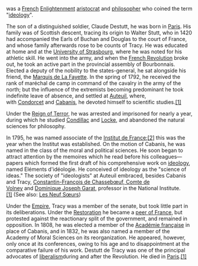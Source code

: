 was a [French](https://en.wikipedia.org/wiki/France) [Enlightenment](https://en.wikipedia.org/wiki/The_Enlightenment) [aristocrat](https://en.wikipedia.org/wiki/Aristocracy_\(class\)) and [philosopher](https://en.wikipedia.org/wiki/Philosopher) who coined the term "[ideology](https://en.wikipedia.org/wiki/Ideology)".

The son of a distinguished soldier, Claude Destutt, he was born in [Paris](https://en.wikipedia.org/wiki/Paris). His family was of Scottish descent, tracing its origin to Walter Stutt, who in 1420 had accompanied the Earls of Buchan and Douglas to the court of France, and whose family afterwards rose to be counts of Tracy. He was educated at home and at the [University of Strasbourg](https://en.wikipedia.org/wiki/University_of_Strasbourg), where he was noted for his athletic skill. He went into the army, and when the [French Revolution](https://en.wikipedia.org/wiki/French_Revolution) broke out, he took an active part in the provincial assembly of Bourbonnais. Elected a deputy of the nobility to the states-general, he sat alongside his friend, the [Marquis de La Fayette](https://en.wikipedia.org/wiki/Marquis_de_La_Fayette). In the spring of 1792, he received the rank of maréchal de camp in command of the cavalry in the army of the north; but the influence of the extremists becoming predominant he took indefinite leave of absence, and settled at [Auteuil](https://en.wikipedia.org/wiki/Auteuil-Neuilly-Passy), where, with [Condorcet](https://en.wikipedia.org/wiki/Marquis_de_Condorcet) and [Cabanis](https://en.wikipedia.org/wiki/Pierre_Jean_George_Cabanis), he devoted himself to scientific studies.[[1]](https://en.wikipedia.org/wiki/Antoine_Destutt_de_Tracy#cite_note-EB1911-1)

Under the [Reign of Terror](https://en.wikipedia.org/wiki/Reign_of_Terror), he was arrested and imprisoned for nearly a year, during which he studied [Condillac](https://en.wikipedia.org/wiki/%C3%89tienne_Bonnot_de_Condillac) and [Locke](https://en.wikipedia.org/wiki/John_Locke), and abandoned the natural sciences for philosophy.

In 1795, he was named associate of the [Institut de France](https://en.wikipedia.org/wiki/Institut_de_France);[[2]](https://en.wikipedia.org/wiki/Antoine_Destutt_de_Tracy#cite_note-Byrnes2010-2) this was the year when the Institut was established. On the motion of Cabanis, he was named in the class of the moral and political sciences. He soon began to attract attention by the memoires which he read before his colleagues—papers which formed the first draft of his comprehensive work on [ideology](https://en.wikipedia.org/wiki/Ideology), named Eléments d'idéologie. He conceived of ideology as the "science of ideas." The society of "ideologists" at Auteuil embraced, besides Cabanis and Tracy, [Constantin-François de Chassebœuf, Comte de Volney](https://en.wikipedia.org/wiki/Constantin-Fran%C3%A7ois_de_Chasseb%C5%93uf,_Comte_de_Volney) and [Dominique Joseph Garat](https://en.wikipedia.org/wiki/Dominique_Joseph_Garat), professor in the National Institute.[[1]](https://en.wikipedia.org/wiki/Antoine_Destutt_de_Tracy#cite_note-EB1911-1) (See also: [Les Neuf Sœurs](https://en.wikipedia.org/wiki/Les_Neuf_S%C5%93urs))

Under the [Empire](https://en.wikipedia.org/wiki/First_French_Empire), Tracy was a member of the senate, but took little part in its deliberations. Under the [Restoration](https://en.wikipedia.org/wiki/Bourbon_Dynasty,_Restored) he became a [peer of France](https://en.wikipedia.org/wiki/Peer_of_France), but protested against the reactionary split of the government, and remained in opposition. In 1808, he was elected a member of the [Académie française](https://en.wikipedia.org/wiki/Acad%C3%A9mie_fran%C3%A7aise) in place of Cabanis, and in 1832, he was also named a member of the Academy of Moral Sciences on its reorganization. He appeared, however, only once at its conferences, owing to his age and to disappointment at the comparative failure of his work. Destutt de Tracy was one of the principal advocates of [liberalism](https://en.wikipedia.org/wiki/Liberalism)during and after the Revolution. He died in [Paris](https://en.wikipedia.org/wiki/Paris).[[1]](https://en.wikipedia.org/wiki/Antoine_Destutt_de_Tracy#cite_note-EB1911-1)